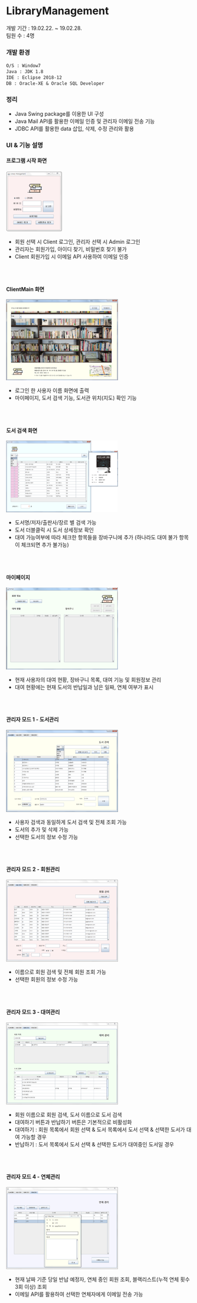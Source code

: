 # LibraryManagement

개발 기간 : 19.02.22. ~ 19.02.28.  
팀원 수 : 4명

### 개발 환경

```
O/S : Window7
Java : JDK 1.8
IDE : Eclipse 2018-12
DB : Oracle-XE & Oracle SQL Developer
```

### 정리

- Java Swing package를 이용한 UI 구성
- Java Mail API를 활용한 이메일 인증 및 관리자 이메일 전송 기능
- JDBC API를 활용한 data 삽입, 삭제, 수정 관리와 활용

### UI & 기능 설명

#### 프로그램 시작 화면

<img src="./img/startWindow.png" width="30%">

- 회원 선택 시 Client 로그인, 관리자 선택 시 Admin 로그인
- 관리자는 회원가입, 아이디 찾기, 비밀번호 찾기 불가
- Client 회원가입 시 이메일 API 사용하여 이메일 인증

<br><br>

#### ClientMain 화면

<img src="./img/clientMain.png" width="60%">

- 로그인 한 사용자 이름 화면에 출력
- 마이페이지, 도서 검색 기능, 도서관 위치(지도) 확인 기능

<br><br>

#### 도서 검색 화면

<img src="./img/searchWindow.png" width="60%">

- 도서명/저자/출판사/장르 별 검색 가능
- 도서 더블클릭 시 도서 상세정보 확인
- 대여 가능여부에 따라 체크한 항목들을 장바구니에 추가 (하나라도 대여 불가 항목이 체크되면 추가 불가능)

<br><br>

#### 마이페이지

<img src="./img/bookcart.png" width="60%">

- 현재 사용자의 대여 현황, 장바구니 목록, 대여 기능 및 회원정보 관리
- 대여 현황에는 현재 도서의 반납일과 남은 일짜, 연체 여부가 표시

<br><br>

#### 관리자 모드 1 - 도서관리

<img src="./img/adminMain1.png" width="60%">

- 사용자 검색과 동일하게 도서 검색 및 전체 조회 가능 
- 도서의 추가 및 삭제 가능
- 선택한 도서의 정보 수정 가능

<br><br>

#### 관리자 모드 2 - 회원관리

<img src="./img/adminMain2.png" width="60%">

- 이름으로 회원 검색 및 전체 회원 조회 가능
- 선택한 회원의 정보 수정 가능

<br><br>

#### 관리자 모드 3 - 대여관리

<img src="./img/adminMain3.png" width="60%">

- 회원 이름으로 회원 검색, 도서 이름으로 도서 검색
- 대여하기 버튼과 반납하기 버튼은 기본적으로 비활성화
- 대여하기 : 회원 목록에서 회원 선택 & 도서 목록에서 도서 선택 & 선택한 도서가 대여 가능할 경우
- 반납하기 : 도서 목록에서 도서 선택 & 선택한 도서가 대여중인 도서일 경우

<br><br>

#### 관리자 모드 4 - 연체관리

<img src="./img/adminMain4.png" width="60%">

- 현재 날짜 기준 당일 반납 예정자, 연체 중인 회원 조회, 블랙리스트(누적 연체 횟수 3회 이상) 조회
- 이메일 API를 활용하여 선택한 연체자에게 이메일 전송 가능

<br><br>

